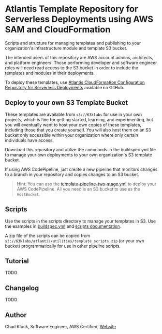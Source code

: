 # Atlantis Template Repository for Serverless Deployments using AWS SAM and CloudFormation

Scripts and structure for managing templates and publishing to your organization's infrastructure module and template S3 bucket.

The intended users of this repository are AWS account admins, architects, and platform engineers. Those performing developer and software engineer roles will need read access to the S3 bucket in order to include the templates and modules in their deployments.

To deploy these templates, use [Atlantis CloudFormation Configuration Repository for Serverless Deployments](https://github.com/63klabs/atlantis-cfn-configuration-repo-for-serverless-deployments) available on GitHub.

## Deploy to your own S3 Template Bucket

These templates are available from `s3://63klabs` for use in your own projects, which is fine for getting started, learning, and experimenting, but you will eventually want to host your own copies of these templates, including those that you create yourself. You will also host them on an S3 bucket only accessible within your organization where only certain individuals have access.

Download this repository and utilize the commands in the buildspec.yml file to manage your own deployments to your own organization's S3 template bucket.

If using AWS CodePipeline, just create a new pipeline that monitors changes to a branch in your repository and copies changes to an S3 bucket.

> Hint: You can use the [template-pipeline-two-stage.yml](./templates/v2/pipeline/template-pipeline-two-stage.yml) to deploy your AWS CodePipeline. All you need is an S3 bucket to use as the `HostBucket`.

## Scripts

Use the scripts in the scripts directory to manage your templates in S3. Use the examples in [buildspec.yml](./buildspec.yml) and [scripts documentation](./scripts/README.md).

A zip file of the scripts can be copied from `s3://63klabs/atlantis/utilities/template_scripts.zip` (or your own bucket) programmatically for use in other pipeline scripts.

## Tutorial

TODO

## Changelog

TODO

## Author

Chad Kluck, Software Engineer, AWS Certified, [Website](https://chadkluck.me)
